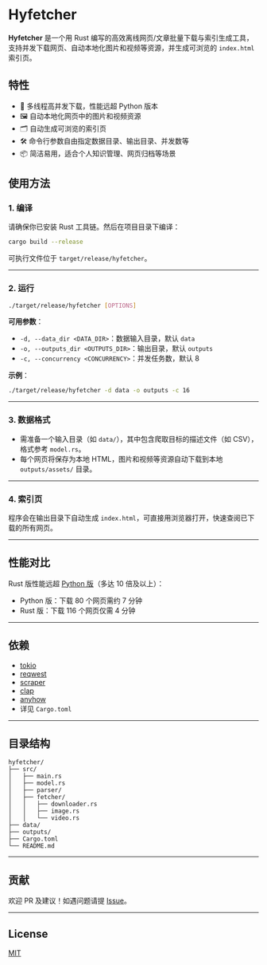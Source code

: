 # Hyfetcher

**Hyfetcher** 是一个用 Rust 编写的高效离线网页/文章批量下载与索引生成工具，支持并发下载网页、自动本地化图片和视频等资源，并生成可浏览的 `index.html` 索引页。

## 特性

- 🚀 多线程高并发下载，性能远超 Python 版本
- 🖼️ 自动本地化网页中的图片和视频资源
- 🗂️ 自动生成可浏览的索引页
- 🛠️ 命令行参数自由指定数据目录、输出目录、并发数等
- 📦 简洁易用，适合个人知识管理、网页归档等场景

## 使用方法

### 1. 编译

请确保你已安装 Rust 工具链。然后在项目目录下编译：

```sh
cargo build --release
```

可执行文件位于 `target/release/hyfetcher`。

---

### 2. 运行

```sh
./target/release/hyfetcher [OPTIONS]
```

**可用参数**：

- `-d, --data_dir <DATA_DIR>`：数据输入目录，默认 `data`
- `-o, --outputs_dir <OUTPUTS_DIR>`：输出目录，默认 `outputs`
- `-c, --concurrency <CONCURRENCY>`：并发任务数，默认 8

**示例**：

```sh
./target/release/hyfetcher -d data -o outputs -c 16
```

---

### 3. 数据格式

- 需准备一个输入目录（如 `data/`），其中包含爬取目标的描述文件（如 CSV），格式参考 `model.rs`。
- 每个网页将保存为本地 HTML，图片和视频等资源自动下载到本地 `outputs/assets/` 目录。

---

### 4. 索引页

程序会在输出目录下自动生成 `index.html`，可直接用浏览器打开，快速查阅已下载的所有网页。

---

## 性能对比

Rust 版性能远超 [Python 版](https://github.com/hyperplasma/hyplusite-exporter)（多达 10 倍及以上）：

- Python 版：下载 80 个网页需约 7 分钟
- Rust 版：下载 116 个网页仅需 4 分钟

---

## 依赖

- [tokio](https://crates.io/crates/tokio)
- [reqwest](https://crates.io/crates/reqwest)
- [scraper](https://crates.io/crates/scraper)
- [clap](https://crates.io/crates/clap)
- [anyhow](https://crates.io/crates/anyhow)
- 详见 `Cargo.toml`

---

## 目录结构

```
hyfetcher/
├── src/
│   ├── main.rs
│   ├── model.rs
│   ├── parser/
│   ├── fetcher/
│   │   ├── downloader.rs
│   │   ├── image.rs
│   │   └── video.rs
├── data/
├── outputs/
├── Cargo.toml
└── README.md
```

---

## 贡献

欢迎 PR 及建议！如遇问题请提 [Issue](https://github.com/你的用户名/hyfetcher/issues)。

---

## License

[MIT](LICENSE)
